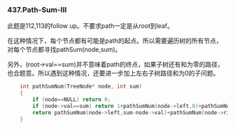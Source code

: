 ### 437.Path-Sum-III

此题是112,113的follow up。不要求path一定是从root到leaf。

在这种情况下，每个节点都有可能是path的起点。所以需要遍历树的所有节点，对每个节点都寻找pathSum(node,sum)。

另外，(root->val==sum)并不意味着path的终点，如果子树还有和为零的路径，也合题意。所以遇到这种情况，还要进一步加上左右子树路径和为0的子问题。
```cpp
    int pathSumNum(TreeNode* node, int sum)
    {
        if (node==NULL) return 0;
        if (node->val==sum) return 1+pathSumNum(node->left,0)+pathSumNum(node->right,0);
        return pathSumNum(node->left,sum-node->val)+pathSumNum(node->right,sum-node->val);
    }
```    
